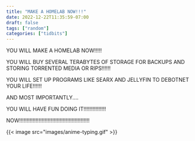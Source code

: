 ```yaml
---
title: "MAKE A HOMELAB NOW!!!"
date: 2022-12-22T11:35:59-07:00
draft: false
tags: ["random"]
categories: ["tidbits"]
---
```


YOU WILL MAKE A HOMELAB NOW!!!!!        

YOU WILL BUY SEVERAL TERABYTES OF STORAGE FOR BACKUPS AND STORING TORRENTED MEDIA OR RIPS!!!!!!         

YOU WILL SET UP PROGRAMS LIKE SEARX AND JELLYFIN TO DEBOTNET YOUR LIFE!!!!!!     

AND MOST IMPORTANTLY....            

YOU WILL HAVE FUN DOING IT!!!!!!!!!!!!!!!           

NOW!!!!!!!!!!!!!!!!!!!!!!!!!!!!!!!!!!!!!!!!!!!!!!!              

{{< image src="images/anime-typing.gif" >}}